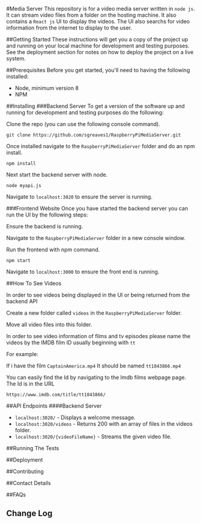 #Media Server
This repository is for a video media server written in `node js`. It can stream video files from a folder on the hosting machine. It also contains a `React js` UI to display the videos. The UI also searchs for video information from the internet to display to the user.

##Getting Started
These instructions will get you a copy of the project up and running on your local machine for development and testing purposes. See the deployment section for notes on how to deploy the project on a live system.

##Prerequisites
Before you get started, you'll need to having the following installed:
* Node, minimum version 8
* NPM

##Installing
###Backend Server
To get a version of the software up and running for development and testing purposes do the following:

Clone the repo (you can use the following console command).

`git clone https://github.com/sgreaves1/RaspberryPiMediaServer.git`

Once installed navigate to the `RaspberryPiMediaServer` folder and do an npm install.

```npm install```

Next start the backend server with node.

```node myapi.js```

Navigate to `localhost:3020` to ensure the server is running.

###Frontend Website
Once you have started the backend server you can run the UI by the following steps:

Ensure the backend is running.

Navigate to the `RaspberryPiMediaServer` folder in a new console window.

Run the frontend with npm command.

`npm start`

Navigate to `localhost:3000` to ensure the front end is running.

##How To See Videos

In order to see videos being displayed in the UI or being returned from the backend API

Create a new folder called `videos` in the `RaspberryPiMediaServer` folder.

Move all video files into this folder.

In order to see video information of films and tv episodes please name the videos by the IMDB film ID usually beginning with `tt`

For example:

If i have the film `CaptainAmerica.mp4` It should be named `tt1843866.mp4`

You can easily find the Id by navigating to the Imdb films webpage page. The Id is in the URL

`https://www.imdb.com/title/tt1843866/`

##API Endpoints
####Backend Server
* `localhost:3020/` - Displays a welcome message.
* `localhost:3020/videos` - Returns 200 with an array of files in the videos folder.
* `localhost:3020/{videoFileName}` - Streams the given video file.

##Running The Tests

##Deployment

##Contributing

##Contact Details

##FAQs

## Change Log